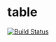# table
[![Build Status](https://travis-ci.org/iCloudWorkGroup/table.svg?branch=dev)](https://travis-ci.org/iCloudWorkGroup/table)
